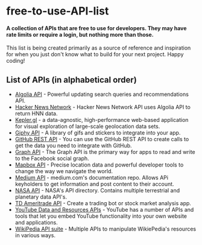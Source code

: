 # free-to-use-API-list
#### A collection of APIs that are free to use for developers. They may have rate limits or require a login, but nothing more than those.

This list is being created primarily as a source of reference and inspiration for when you just don't know what to build for your next project. 
Happy coding!

## List of APIs (in alphabetical order)
* [Algolia API](https://www.algolia.com/) - Powerful updating search queries and recommendations API.
* [Hacker News Network](https://hn.algolia.com/api) - Hacker News Network API uses Algolia API to return HNN data.
* [Kepler.gl](https://docs.kepler.gl/) - a data-agnostic, high-performance web-based application for visual exploration of large-scale geolocation data sets.
* [Giphy API](https://developers.giphy.com/docs/api#quick-start-guide) - A library of gifs and stickers to integrate into your app.
* [GitHub REST API](https://docs.github.com/en/rest) - You can use the GitHub REST API to create calls to get the data you need to integrate with GitHub.
* [Graph API](https://developers.facebook.com/docs/graph-api) - The Graph API is the primary way for apps to read and write to the Facebook social graph.
* [Mapbox API](https://www.mapbox.com/) - Precise location data and powerful developer tools to change the way we navigate the world.
* [Medium API](https://github.com/Medium/medium-api-docs#31-users) - medium.com's documentation repo. Allows APi keyholders to get information and post content to their account.
* [NASA API](https://api.nasa.gov/) - NASA's API directory. Contains multiple terrestrial and planetary data API's.
* [TD Ameritrade API](https://developer.tdameritrade.com/apis) - Create a trading bot or stock market analysis app.
* [YouTube Data and Resources APIs](https://developers.google.com/youtube/documentation) - YouTube has a number of APIs and tools that let you embed YouTube functionality into your own website and applications.
* [WikiPedia API suite](https://www.mediawiki.org/wiki/API:Web_APIs_hub) - Multiple APIs to manipulate WikiePedia's resources in various ways.
